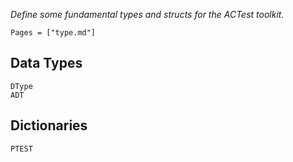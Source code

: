*Define some fundamental types and structs for the ACTest toolkit.*

```@index
Pages = ["type.md"]
```

## Data Types

```@docs
DType
ADT
```

## Dictionaries

```@docs
PTEST
```
